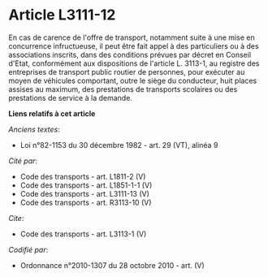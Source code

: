 # Article L3111-12

En cas de carence de l'offre de transport, notamment suite à une mise en concurrence infructueuse, il peut être fait appel à
des particuliers ou à des associations inscrits, dans des conditions prévues par décret en Conseil d'Etat, conformément aux
dispositions de l'article L. 3113-1, au registre des entreprises de transport public routier de personnes, pour exécuter au
moyen de véhicules comportant, outre le siège du conducteur, huit places assises au maximum, des prestations de transports
scolaires ou des prestations de service à la demande.

**Liens relatifs à cet article**

_Anciens textes_:

  - Loi n°82-1153 du 30 décembre 1982 - art. 29 (VT), alinéa 9

_Cité par_:

  - Code des transports - art. L1811-2 (V)
  - Code des transports - art. L1851-1-1 (V)
  - Code des transports - art. L3111-13 (V)
  - Code des transports - art. R3113-10 (V)

_Cite_:

  - Code des transports - art. L3113-1 (V)

_Codifié par_:

  - Ordonnance n°2010-1307 du 28 octobre 2010 - art. (V)
